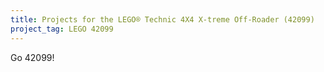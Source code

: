 ```yaml
---
title: Projects for the LEGO® Technic 4X4 X-treme Off-Roader (42099)
project_tag: LEGO 42099
---
```


Go 42099!
